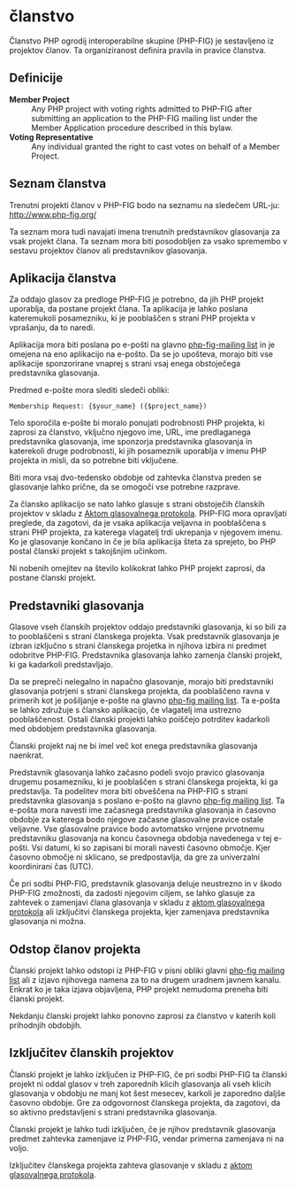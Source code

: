 članstvo
========

Članstvo PHP ogrodij interoperabilne skupine (PHP-FIG) je
sestavljeno iz projektov članov. Ta organiziranost definira pravila in pravice
članstva.

Definicije
----------

<dl>
    <dt><strong>Member Project</strong></dt>
    <dd>
        Any PHP project with voting rights admitted to PHP-FIG after
        submitting an application to the PHP-FIG mailing list under the
        Member Application procedure described in this bylaw.
    </dd>
    <dt><strong>Voting Representative</strong></dt>
    <dd>
        Any individual granted the right to cast votes on behalf of a Member
        Project.
    </dd>
</dl>

Seznam članstva
---------------

Trenutni projekti članov v PHP-FIG bodo na seznamu na sledečem URL-ju:
http://www.php-fig.org/

Ta seznam mora tudi navajati imena trenutnih predstavnikov glasovanja za
vsak projekt člana. Ta seznam mora biti posodobljen za vsako spremembo v sestavu
projektov članov ali predstavnikov glasovanja.

Aplikacija članstva
-------------------

Za oddajo glasov za predloge PHP-FIG je potrebno, da jih PHP projekt uporablja, da
postane projekt člana. Ta aplikacija je lahko poslana kateremukoli posamezniku, ki
je pooblaščen s strani PHP projekta v vprašanju, da to naredi.

Aplikacija mora biti poslana po e-pošti na glavno [php-fig-mailing list][list] in
je omejena na eno aplikacijo na e-pošto. Da se jo upošteva, morajo biti
vse aplikacije sponzorirane vnaprej s strani vsaj enega obstoječega predstavnika
glasovanja.

Predmed e-pošte mora slediti sledeči obliki:

    Membership Request: {$your_name} ({$project_name})

Telo sporočila e-pošte bi moralo ponujati podrobnosti PHP projekta, ki zaprosi za
članstvo, vključno njegovo ime, URL, ime predlaganega predstavnika
glasovanja, ime sponzorja predstavnika glasovanja in katerekoli druge
podrobnosti, ki jih posameznik uporablja v imenu PHP projekta in misli, da
so potrebne biti vključene.

Biti mora vsaj dvo-tedensko obdobje od zahtevka članstva
preden se glasovanje lahko prične, da se omogoči vse potrebne razprave.

Za člansko aplikacijo se nato lahko glasuje s strani obstoječih članskih projektov
v skladu z [Aktom glasovalnega protokola][voting]. PHP-FIG mora opravljati
preglede, da zagotovi, da je vsaka aplikacija veljavna in pooblaščena s strani PHP
projekta, za katerega vlagatelj trdi ukrepanja v njegovem imenu. Ko je glasovanje končano
in če je bila aplikacija šteta za sprejeto, bo PHP postal
članski projekt s takojšnjim učinkom.

Ni nobenih omejitev na število kolikokrat lahko PHP projekt zaprosi,
da postane članski projekt.

Predstavniki glasovanja
-----------------------

Glasove vseh članskih projektov oddajo predstavniki glasovanja, ki so bili
za to pooblaščeni s strani članskega projekta. Vsak predstavnik glasovanja je izbran
izključno s strani članskega projetka in njihova izbira ni predmet odobritve
PHP-FIG. Predstavnika glasovanja lahko zamenja članski projekt, ki
ga kadarkoli predstavljajo.

Da se prepreči nelegalno in napačno glasovanje, morajo biti predstavniki glasovanja
potrjeni s strani članskega projekta, da pooblaščeno ravna v primerih kot
je pošiljanje e-pošte na glavno [php-fig mailing list][list]. Ta e-pošta
se lahko združuje s člansko aplikacijo, če vlagatelj ima ustrezno
pooblaščenost. Ostali članski projekti lahko poiščejo potrditev kadarkoli
med obdobjem predstavnika glasovanja.

Članski projekt naj ne bi imel več kot enega predstavnika glasovanja naenkrat.

Predstavnik glasovanja lahko začasno podeli svojo pravico glasovanja drugemu
posamezniku, ki je pooblaščen s strani članskega projekta, ki ga predstavlja. Ta
podelitev mora biti obveščena na PHP-FIG s strani predstavnka glasovanja
s poslano e-pošto na glavno [php-fig mailing list][list]. Ta e-pošta
mora navesti ime začasnega predstavnika glasovanja in časovno
obdobje za katerega bodo njegove začasne glasovalne pravice ostale veljavne. Vse glasovalne
pravice bodo avtomatsko vrnjene prvotnemu predstavniku glasovanja na
koncu časovnega obdobja navedenega v tej e-pošti. Vsi datumi, ki so zapisani bi morali
navesti časovno območje. Kjer časovno območje ni sklicano, se predpostavlja, da gre za
univerzalni koordinirani čas (UTC).

Če pri sodbi PHP-FIG, predstavnik glasovanja deluje
neustrezno in v škodo PHP-FIG zmožnosti, da zadosti njegovim
ciljem, se lahko glasuje za zahtevek o zamenjavi člana glasovanja v
skladu z [aktom glasovalnega protokola][voting] ali izključitvi članskega
projekta, kjer zamenjava predstavnika glasovanja ni možna.

Odstop članov projekta
----------------------

Članski projekt lahko odstopi iz PHP-FIG v pisni obliki glavni
[php-fig mailing list][list] ali z izjavo njihovega namena za to na drugem
uradnem javnem kanalu. Enkrat ko je taka izjava objavljena, PHP projekt
nemudoma preneha biti članski projekt.

Nekdanju članski projekt lahko ponovno zaprosi za članstvo v katerih koli prihodnjih obdobjih.

Izključitev članskih projektov
------------------------------

Članski projekt je lahko izključen iz PHP-FIG, če pri sodbi PHP-FIG
ta članski projekt ni oddal glasov v treh zaporednih klicih glasovanja ali vseh klicih
glasovanja v obdobju ne manj kot šest mesecev, karkoli je zaporedno daljše
časovno obdobje. Gre za odgovornost članskega projekta, da zagotovi, da so
aktivno predstavljeni s strani predstavnika glasovanja.

Članski projekt je lahko tudi izključen, če je njihov predstavnik glasovanja predmet
zahtevka zamenjave iz PHP-FIG, vendar primerna zamenjava ni
na voljo.

Izključitev članskega projekta zahteva glasovanje v skladu z
[aktom glasovalnega protokola][voting].

[list]: https://groups.google.com/forum/?fromgroups#!forum/php-fig
[voting]: https://github.com/php-fig/fig-standards/blob/master/bylaws/001-voting-protocol.md
